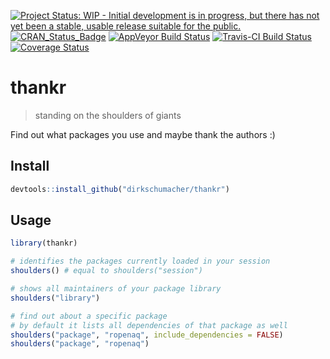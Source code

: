 
[![Project Status: WIP - Initial development is in progress, but there has not yet been a stable, usable release suitable for the public.](http://www.repostatus.org/badges/latest/wip.svg)](http://www.repostatus.org/#wip) [![CRAN\_Status\_Badge](http://www.r-pkg.org/badges/version/thankr)](https://cran.r-project.org/package=thankr) [![AppVeyor Build Status](https://ci.appveyor.com/api/projects/status/github/dirkschumacher/thankr?branch=master&svg=true)](https://ci.appveyor.com/project/dirkschumacher/thankr) [![Travis-CI Build Status](https://travis-ci.org/dirkschumacher/thankr.svg?branch=master)](https://travis-ci.org/dirkschumacher/thankr) [![Coverage Status](https://img.shields.io/codecov/c/github/dirkschumacher/thankr/master.svg)](https://codecov.io/github/dirkschumacher/thankr?branch=master)

thankr
======

> standing on the shoulders of giants

Find out what packages you use and maybe thank the authors :)

Install
-------

``` r
devtools::install_github("dirkschumacher/thankr")
```

Usage
-----

``` r
library(thankr)
```

``` r
# identifies the packages currently loaded in your session
shoulders() # equal to shoulders("session")
```

``` r
# shows all maintainers of your package library
shoulders("library")
```

``` r
# find out about a specific package
# by default it lists all dependencies of that package as well
shoulders("package", "ropenaq", include_dependencies = FALSE)
shoulders("package", "ropenaq")
```
